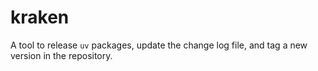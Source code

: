 # kraken

A tool to release `uv` packages, update the change log file, and tag a new version in the repository.
